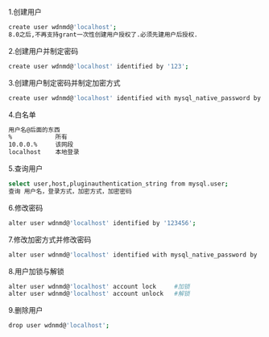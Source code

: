 1.创建用户

```sh
create user wdnmd@'localhost';
8.0之后,不再支持grant一次性创建用户授权了.必须先建用户后授权.
```

2.创建用户并制定密码

```sh
create user wdnmd@'localhost' identified by '123';
```

3.创建用户制定密码并制定加密方式

```sh
create user wdnmd@'localhost' identified with mysql_native_password by '123';
```

4.白名单

```sh
用户名@后面的东西
%            所有
10.0.0.%     该网段
localhost    本地登录
```

5.查询用户

```sh
select user,host,pluginauthentication_string from mysql.user;
查询 用户名，登录方式，加密方式，加密密码
```

6.修改密码

```sh
alter user wdnmd@'localhost' identified by '123456';
```

7.修改加密方式并修改密码

```sh
alter user wdnmd@'localhost' identified with mysql_native_password by '123456';
```

8.用户加锁与解锁

```sh
alter user wdnmd@'localhost' account lock     #加锁
alter user wdnmd@'localhost' account unlock   #解锁
```

9.删除用户

```sh
drop user wdnmd@'localhost';
```
